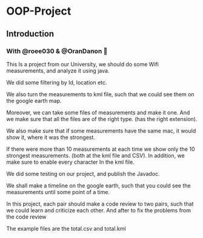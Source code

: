 # OOP-Project

## Introduction

### With @roee030 & @OranDanon :tada:

This Is a project from our University, we should do some Wifi measurements, and analyze it using java. 


We did some filtering by Id, location etc.


We also turn the measurements to kml file, such that we could see them on the google earth map. 


Moreover, we can take some files of measurements and make it one. And we make sure that all the files are of the right type. (has the right extension). 


We also make sure that if some measurements have the same mac, it would show it, where it was the strongest. 


If there were more than 10 measurements at each time we show only the 10 strongest measurements. (both at the kml file and CSV). 
In addition, we make sure to enable every character In the kml file. 


We did some testing on our project, and publish the Javadoc. 


We shall make a timeline on the google earth, such that you could see the measurements until some point of a time. 


In this project, each pair should make a code review to two pairs, such that we could learn and criticize each other. And after to fix the problems from the code review 

The example files are the total.csv and total.kml
